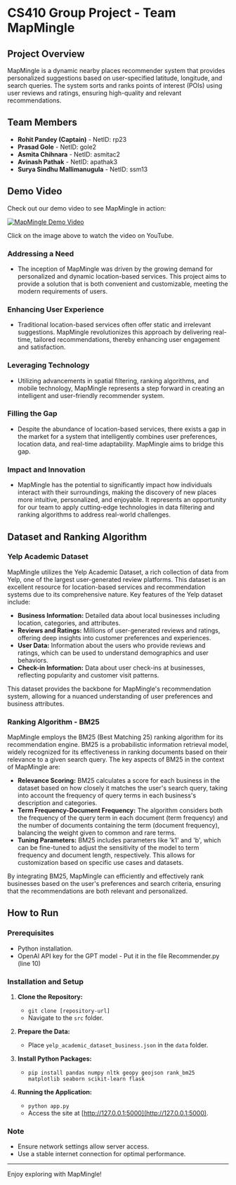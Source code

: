 # CS410 Group Project - Team MapMingle

## Project Overview
MapMingle is a dynamic nearby places recommender system that provides personalized suggestions based on user-specified latitude, longitude, and search queries. The system sorts and ranks points of interest (POIs) using user reviews and ratings, ensuring high-quality and relevant recommendations.

## Team Members
- **Rohit Pandey (Captain)** - NetID: rp23
- **Prasad Gole** - NetID: gole2
- **Asmita Chihnara** - NetID: asmitac2
- **Avinash Pathak** - NetID: apathak3
- **Surya Sindhu Mallimanugula** - NetID: ssm13

## Demo Video

Check out our demo video to see MapMingle in action:

[![MapMingle Demo Video](https://img.youtube.com/vi/wXWIm62aU9k/0.jpg)](https://youtu.be/wXWIm62aU9k)

Click on the image above to watch the video on YouTube.

### Addressing a Need
- The inception of MapMingle was driven by the growing demand for personalized and dynamic location-based services. This project aims to provide a solution that is both convenient and customizable, meeting the modern requirements of users.

### Enhancing User Experience
- Traditional location-based services often offer static and irrelevant suggestions. MapMingle revolutionizes this approach by delivering real-time, tailored recommendations, thereby enhancing user engagement and satisfaction.

### Leveraging Technology
- Utilizing advancements in spatial filtering, ranking algorithms, and mobile technology, MapMingle represents a step forward in creating an intelligent and user-friendly recommender system.

### Filling the Gap
- Despite the abundance of location-based services, there exists a gap in the market for a system that intelligently combines user preferences, location data, and real-time adaptability. MapMingle aims to bridge this gap.

### Impact and Innovation
- MapMingle has the potential to significantly impact how individuals interact with their surroundings, making the discovery of new places more intuitive, personalized, and enjoyable. It represents an opportunity for our team to apply cutting-edge technologies in data filtering and ranking algorithms to address real-world challenges.


## Dataset and Ranking Algorithm

### Yelp Academic Dataset

MapMingle utilizes the Yelp Academic Dataset, a rich collection of data from Yelp, one of the largest user-generated review platforms. This dataset is an excellent resource for location-based services and recommendation systems due to its comprehensive nature. Key features of the Yelp dataset include:

- **Business Information:** Detailed data about local businesses including location, categories, and attributes.
- **Reviews and Ratings:** Millions of user-generated reviews and ratings, offering deep insights into customer preferences and experiences.
- **User Data:** Information about the users who provide reviews and ratings, which can be used to understand demographics and user behaviors.
- **Check-in Information:** Data about user check-ins at businesses, reflecting popularity and customer visit patterns.

This dataset provides the backbone for MapMingle's recommendation system, allowing for a nuanced understanding of user preferences and business attributes.

### Ranking Algorithm - BM25

MapMingle employs the BM25 (Best Matching 25) ranking algorithm for its recommendation engine. BM25 is a probabilistic information retrieval model, widely recognized for its effectiveness in ranking documents based on their relevance to a given search query. The key aspects of BM25 in the context of MapMingle are:

- **Relevance Scoring:** BM25 calculates a score for each business in the dataset based on how closely it matches the user's search query, taking into account the frequency of query terms in each business's description and categories.
- **Term Frequency-Document Frequency:** The algorithm considers both the frequency of the query term in each document (term frequency) and the number of documents containing the term (document frequency), balancing the weight given to common and rare terms.
- **Tuning Parameters:** BM25 includes parameters like 'k1' and 'b', which can be fine-tuned to adjust the sensitivity of the model to term frequency and document length, respectively. This allows for customization based on specific use cases and datasets.

By integrating BM25, MapMingle can efficiently and effectively rank businesses based on the user's preferences and search criteria, ensuring that the recommendations are both relevant and personalized.


## How to Run

### Prerequisites
- Python installation.
- OpenAI API key for the GPT model - Put it in the file Recommender.py (line 10)

### Installation and Setup
1. **Clone the Repository:**
   - `git clone [repository-url]`
   - Navigate to the `src` folder.

2. **Prepare the Data:**
   - Place `yelp_academic_dataset_business.json` in the `data` folder.

3. **Install Python Packages:**
   - `pip install pandas numpy nltk geopy geojson rank_bm25 matplotlib seaborn scikit-learn flask`

4. **Running the Application:**
   - `python app.py`
   - Access the site at [http://127.0.0.1:5000](http://127.0.0.1:5000).

### Note
- Ensure network settings allow server access.
- Use a stable internet connection for optimal performance.

---

Enjoy exploring with MapMingle!

